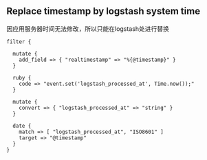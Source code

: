 ## Replace timestamp by logstash system time
因应用服务器时间无法修改，所以只能在logstash处进行替换
```
filter {

  mutate {
    add_field => { "realtimestamp" => "%{@timestamp}" }
  }

  ruby {
    code => "event.set('logstash_processed_at', Time.now());"
  }

  mutate {
    convert => { "logstash_processed_at" => "string" }
  }

  date {
    match => [ "logstash_processed_at", "ISO8601" ]
    target => "@timestamp"
  }
}

```